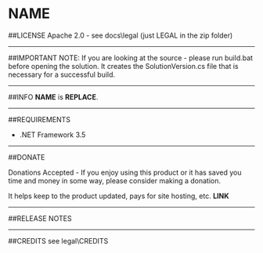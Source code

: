 __NAME__
=======

##LICENSE
Apache 2.0 - see docs\legal (just LEGAL in the zip folder)

----
##IMPORTANT
NOTE: If you are looking at the source - please run build.bat before opening the solution. It creates the SolutionVersion.cs file that is necessary for a successful build.

----
##INFO
__NAME__ is __REPLACE__.

----
##REQUIREMENTS
* .NET Framework 3.5 

----
##DONATE

Donations Accepted - If you enjoy using this product or it has saved you time and money in some way, please consider making a donation. 

It helps keep to the product updated, pays for site hosting, etc. __LINK__

----
##RELEASE NOTES


----
##CREDITS
see legal\CREDITS